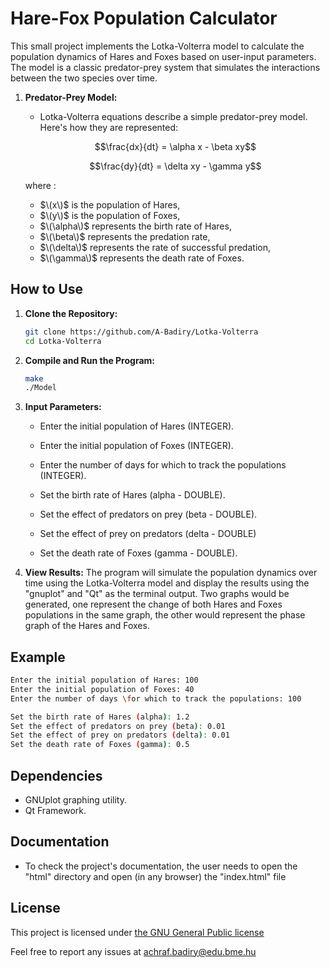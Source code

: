 # Hare-Fox Population Calculator

This small project implements the Lotka-Volterra model to calculate the population dynamics of Hares and Foxes based on user-input parameters. The model is a classic predator-prey system that simulates the interactions between the two species over time.

1. **Predator-Prey Model:**
   - Lotka-Volterra equations describe a simple predator-prey model. Here's how they are represented:

    $$\frac{dx}{dt} = \alpha x - \beta xy$$
    
    $$\frac{dy}{dt} = \delta xy - \gamma y$$
    
    where :
   - $\(x\)$ is the population of Hares,
   - $\(y\)$ is the population of Foxes,
   - $\(\alpha\)$ represents the birth rate of Hares,
   - $\(\beta\)$ represents the predation rate,
   - $\(\delta\)$ represents the rate of successful predation,
   - $\(\gamma\)$ represents the death rate of Foxes.


## How to Use

1. **Clone the Repository:**
   ```bash
   git clone https://github.com/A-Badiry/Lotka-Volterra
   cd Lotka-Volterra
   ```

2. **Compile and Run the Program:**
   ```bash
   make
   ./Model
   ```

3. **Input Parameters:**
   - Enter the initial population of Hares (INTEGER).
   - Enter the initial population of Foxes (INTEGER).
   - Enter the number of days for which to track the populations (INTEGER).

   - Set the birth rate of Hares (alpha - DOUBLE).
   - Set the effect of predators on prey (beta - DOUBLE).
   - Set the effect of prey on predators (delta - DOUBLE)
   - Set the death rate of Foxes (gamma - DOUBLE).

4. **View Results:**
   The program will simulate the population dynamics over time using the Lotka-Volterra model and display the results using the "gnuplot" and "Qt" as the terminal output. Two graphs would be generated, one represent the change of both Hares and Foxes populations in the same graph, the other would represent the phase graph of the Hares and Foxes.

## Example

```bash
Enter the initial population of Hares: 100
Enter the initial population of Foxes: 40
Enter the number of days \for which to track the populations: 100

Set the birth rate of Hares (alpha): 1.2
Set the effect of predators on prey (beta): 0.01
Set the effect of prey on predators (delta): 0.01
Set the death rate of Foxes (gamma): 0.5
```

## Dependencies

- GNUplot graphing utility.
- Qt Framework.

## Documentation
- To check the project's documentation, the user needs to open the "html" directory and open (in any browser) the "index.html" file

## License

This project is licensed under [the GNU General Public license](https://www.gnu.org/licenses/gpl-3.0.html)

Feel free to report any issues at achraf.badiry@edu.bme.hu